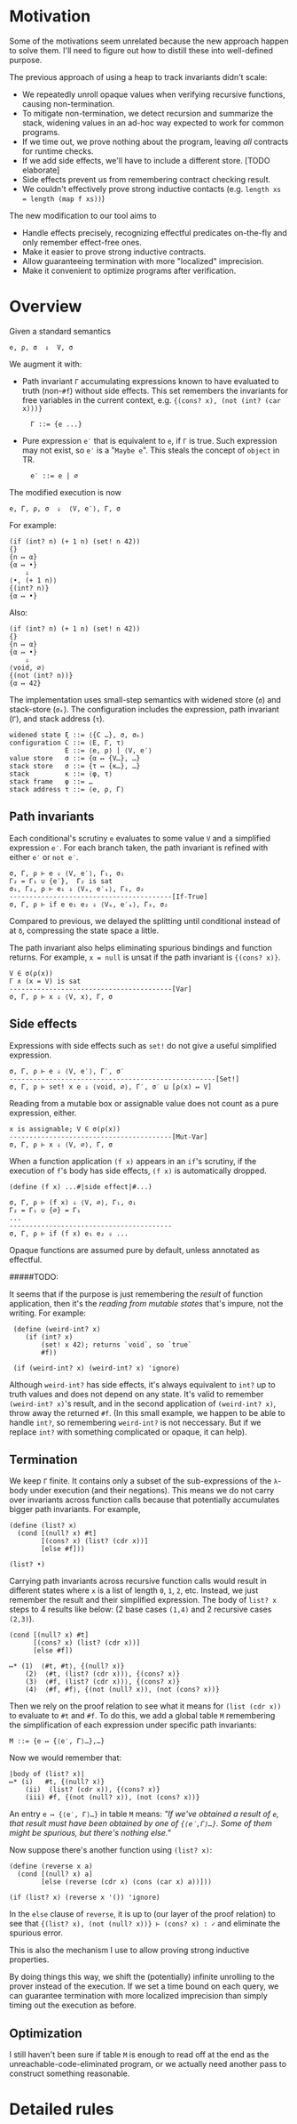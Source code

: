 Motivation
=========================================

Some of the motivations seem unrelated because the new approach
happen to solve them.
I'll need to figure out how to distill these into well-defined purpose.

The previous approach of using a heap to track invariants didn't scale:

* We repeatedly unroll opaque values when verifying recursive functions,
  causing non-termination.
* To mitigate non-termination, we detect recursion and summarize the stack,
  widening values in an ad-hoc way expected to work for common programs.
* If we time out, we prove nothing about the program, leaving *all* contracts
  for runtime checks.
* If we add side effects, we'll have to include a different store. [TODO elaborate]
* Side effects prevent us from remembering contract checking result.
* We couldn't effectively prove strong inductive contacts
  (e.g. `length xs = length (map f xs))`)

The new modification to our tool aims to

* Handle effects precisely, recognizing effectful predicates on-the-fly
  and only remember effect-free ones.
* Make it easier to prove strong inductive contracts.
* Allow guaranteeing termination with more "localized" imprecision.
* Make it convenient to optimize programs after verification.


Overview
=========================================

Given a standard semantics

    e, ρ, σ  ⇓  V, σ

We augment it with:

* Path invariant `Γ` accumulating expressions known to have evaluated
  to truth (non-`#f`) without side effects.
  This set remembers the invariants for free variables in the current context,
  e.g. `{(cons? x), (not (int? (car x)))}`

        Γ ::= {e ...}

* Pure expression `e′` that is equivalent to `e`, if `Γ` is true.
  Such expression may not exist, so `e′` is a "`Maybe e`".
  This steals the concept of `object` in TR.

        e′ ::= e | ∅

The modified execution is now

    e, Γ, ρ, σ  ⇓  ⟨V, e′⟩, Γ, σ

For example:

    (if (int? n) (+ 1 n) (set! n 42))
    {}
    {n ↦ α}
    {α ↦ •}
        ⇓
    ⟨•, (+ 1 n)⟩
    {(int? n)}
    {α ↦ •}

Also:

    (if (int? n) (+ 1 n) (set! n 42))
    {}
    {n ↦ α}
    {α ↦ •}
        ⇓
    ⟨void, ∅⟩
    {(not (int? n))}
    {α ↦ 42}

The implementation uses small-step semantics with widened store (`σ`) and stack-store (`σₖ`).
The configuration includes the expression, path invariant (`Γ`), and stack address (`τ`).

    widened state ξ ::= ⟨{C …}, σ, σₖ⟩
    configuration C ::= ⟨E, Γ, τ⟩
                  E ::= ⟨e, ρ⟩ | ⟨V, e′⟩
    value store   σ ::= {α ↦ {V…}, …}
    stack store   σ ::= {τ ↦ {κ…}, …}
    stack         κ ::= ⟨φ, τ⟩
    stack frame   φ ::= …
    stack address τ ::= ⟨e, ρ, Γ⟩


## Path invariants

Each conditional's scrutiny `e` evaluates to some value `V` and a simplified expression `e′`.
For each branch taken, the path invariant is refined with either `e′` or `not e′`.

    σ, Γ, ρ ⊢ e ⇓ ⟨V, e′⟩, Γ₁, σ₁
    Γ₂ = Γ₁ ∪ {e′},  Γ₂ is sat
    σ₁, Γ₂, ρ ⊢ e₁ ⇓ ⟨Vₐ, e′ₐ⟩, Γ₃, σ₂
    -----------------------------------------[If-True]
    σ, Γ, ρ ⊢ if e e₁ e₂ ⇓ ⟨Vₐ, e′ₐ⟩, Γ₃, σ₂

Compared to previous, we delayed the splitting until conditional instead of at `δ`,
compressing the state space a little.

The path invariant also helps eliminating spurious bindings
and function returns.
For example, `x = null` is unsat if the path invariant is `{(cons? x)}`.

    V ∈ σ(ρ(x))
    Γ ∧ (x = V) is sat
    -----------------------------------------[Var]
    σ, Γ, ρ ⊢ x ⇓ ⟨V, x⟩, Γ, σ

## Side effects

Expressions with side effects such as `set!` do not give a useful simplified expression.

    σ, Γ, ρ ⊢ e ⇓ ⟨V, e′⟩, Γ′, σ′
    ----------------------------------------------------[Set!]
    σ, Γ, ρ ⊢ set! x e ⇓ ⟨void, ∅⟩, Γ′, σ′ ⊔ [ρ(x) ↦ V]

Reading from a mutable box or assignable value does not count as a pure expression, either.

    x is assignable; V ∈ σ(ρ(x))
    -----------------------------------------[Mut-Var]
    σ, Γ, ρ ⊢ x ⇓ ⟨V, ∅⟩, Γ, σ

When a function application `(f x)` appears in an `if`'s scrutiny,
if the execution of `f`'s body has side effects, `(f x)` is automatically dropped.

    (define (f x) ...#|side effect|#...)

    σ, Γ, ρ ⊢ (f x) ⇓ ⟨V, ∅⟩, Γ₁, σ₁
    Γ₂ = Γ₁ ∪ {∅} = Γ₁
    ...
    -----------------------------------------
    σ, Γ, ρ ⊢ if (f x) e₁ e₂ ⇓ ...

Opaque functions are assumed pure by default, unless annotated as effectful.

#####TODO:

It seems that if the purpose is just remembering the *result* of function
application, then it's the *reading from mutable states* that's impure,
not the writing.
For example:

     (define (weird-int? x)
        (if (int? x)
            (set! x 42); returns `void`, so `true`
            #f))

     (if (weird-int? x) (weird-int? x) 'ignore)

Although `weird-int?` has side effects, it's always equivalent to `int?`
up to truth values and does not depend on any state.
It's valid to remember `(weird-int? x)`'s result,
and in the second application of `(weird-int? x)`, throw away the returned `#f`.
(In this small example, we happen to be able to handle `int?`,
so remembering `weird-int?` is not neccessary.
But if we replace `int?` with something complicated
or opaque, it can help).


## Termination

We keep `Γ` finite.
It contains only a subset of the sub-expressions of the `λ`-body under execution
(and their negations).
This means we do not carry over invariants across function calls
because that potentially accumulates bigger path invariants.
For example,

    (define (list? x)
      (cond [(null? x) #t]
            [(cons? x) (list? (cdr x))]
            [else #f]))

    (list? •)

Carrying path invariants across recursive function calls would
result in different states where `x` is a list of length `0`, `1`, `2`, etc.
Instead, we just remember the result and their simplified expression.
The body of `list? x` steps to 4 results like below:
(2 base cases `(1,4)` and 2 recursive cases `(2,3)`).

    (cond [(null? x) #t]
          [(cons? x) (list? (cdr x))]
          [else #f])

    ↦* (1)  ⟨#t, #t⟩, {(null? x)}
        (2)  ⟨#t, (list? (cdr x))⟩, {(cons? x)}
        (3)  ⟨#f, (list? (cdr x))⟩, {(cons? x)}
        (4)  ⟨#f, #f⟩, {(not (null? x)), (not (cons? x))}

Then we rely on the proof relation to see what it means for `(list (cdr x))`
to evaluate to `#t` and `#f`.
To do this, we add a global table `M` remembering the simplification of each expression
under specific path invariants:

    M ::= {e ↦ {⟨e′, Γ⟩…},…}

Now we would remember that:

    |body of (list? x)|
    ↦* (i)   #t, {(null? x)}
        (ii)  (list? (cdr x)), {(cons? x)}
        (iii) #f, {(not (null? x)), (not (cons? x))}

An entry `e ↦ {⟨e′, Γ⟩…}` in table `M` means: *"If we've obtained a result of `e`,
that result must have been obtained by one of `{⟨e′,Γ⟩…}`.
Some of them might be spurious, but there's nothing else."*

Now suppose there's another function using `(list? x)`:

    (define (reverse x a)
      (cond [(null? x) a]
            [else (reverse (cdr x) (cons (car x) a))]))

    (if (list? x) (reverse x '()) 'ignore)
    
In the `else` clause of `reverse`, it is up to (our layer of the proof relation)
to see that `{(list? x), (not (null? x))} ⊢ (cons? x) : ✓`
and eliminate the spurious error.

This is also the mechanism I use to allow proving strong inductive properties.

By doing things this way, we shift the (potentially) infinite unrolling
to the prover instead of the execution.
If we set a time bound on each query, we can guarantee termination
with more localized imprecision than simply timing out the execution as before.

## Optimization

I still haven't been sure if table `M` is enough to read off at the end
as the unreachable-code-eliminated program,
or we actually need another pass to construct something reasonable.

Detailed rules
=========================================
